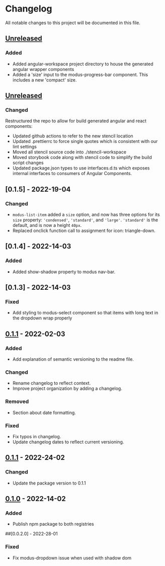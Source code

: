 # Changelog
All notable changes to this project will be documented in this file.

## [Unreleased]
### Added
- Added angular-workspace project directory to house the generated angular wrapper components
- Added a 'size' input to the modus-progress-bar component. This includes a new 'compact' size.

## [Unreleased]
### Changed
Restructured the repo to allow for build generated angular and react components:
- Updated github actions to refer to the new stencil location
- Updated .prettierrc to force single quotes which is consistent with our lint settings
- Moved all stencil source code into ./stencil-workspace
- Moved storybook code along with stencil code to simplify the  build script changes
- Updated package.json types to use interfaces.d.ts which exposes
  internal interfaces to consumers of Angular Components.

## [0.1.5] - 2022-19-04
### Changed
- `modus-list-item` added a `size` option, and now has three options for its `size` property: `'condensed'`, `'standard'`, and `'large'`. `'standard'` is the default, and is now a height `40px`.
- Replaced onclick function call to assignment for icon: triangle-down.

## [0.1.4] - 2022-14-03
### Added
- Added show-shadow property to modus nav-bar.

## [0.1.3] - 2022-14-03
### Fixed
- Add styling to modus-select component so that items with long text in the dropdown wrap properly

## [0.1.1] - 2022-02-03
### Added
- Add explanation of semantic versioning to the readme file.

### Changed
- Rename changelog to reflect context.
- Improve project organization by adding a changelog.

### Removed
- Section about date formatting.

### Fixed
- Fix typos in changelog.
- Update changelog dates to reflect current versioning.

## [0.1.1] - 2022-24-02
### Changed
- Update the package version to 0.1.1

## [0.1.0] - 2022-14-02
### Added
- Publish npm package to both registries

##[0.0.2.0] - 2022-28-01
### Fixed
- Fix modus-dropdown issue when used with shadow dom

[unreleased]: https://github.com/trimble-oss/modus-web-components/releases/tag/v0.1.1
[0.1.1]:  https://github.com/trimble-oss/modus-web-components/releases/tag/v0.1.1
[0.1.0]:  https://github.com/trimble-oss/modus-web-components/releases/tag/v0.1.0
[0.0.19]: https://github.com/trimble-oss/modus-web-components/releases/tag/v0.0.19
[0.0.18]: https://github.com/trimble-oss/modus-web-components/releases/tag/v0.0.18
[0.0.17]: https://github.com/trimble-oss/modus-web-components/releases/tag/v0.0.17
[0.0.16]: https://github.com/trimble-oss/modus-web-components/releases/tag/v0.0.16
[0.0.15]: https://github.com/trimble-oss/modus-web-components/releases/tag/v0.0.15
[0.0.14]: https://github.com/trimble-oss/modus-web-components/releases/tag/v0.0.14
[0.0.13]: https://github.com/trimble-oss/modus-web-components/releases/tag/v0.0.13
[0.0.12]: https://github.com/trimble-oss/modus-web-components/releases/tag/v0.0.12
[0.0.11]: https://github.com/trimble-oss/modus-web-components/releases/tag/v0.0.11
[0.0.10]: https://github.com/trimble-oss/modus-web-components/releases/tag/v0.0.10
[0.0.09]: https://github.com/trimble-oss/modus-web-components/releases/tag/v0.0.9
[0.0.08]: https://github.com/trimble-oss/modus-web-components/releases/tag/v0.0.8
[0.0.07]: https://github.com/trimble-oss/modus-web-components/releases/tag/v0.0.7
[0.0.06]: https://github.com/trimble-oss/modus-web-components/releases/tag/v0.0.6
[0.0.05]: https://github.com/trimble-oss/modus-web-components/releases/tag/v0.0.5
[0.0.04]: https://github.com/trimble-oss/modus-web-components/releases/tag/v0.0.4
[0.0.03]: https://github.com/trimble-oss/modus-web-components/releases/tag/v0.0.3
